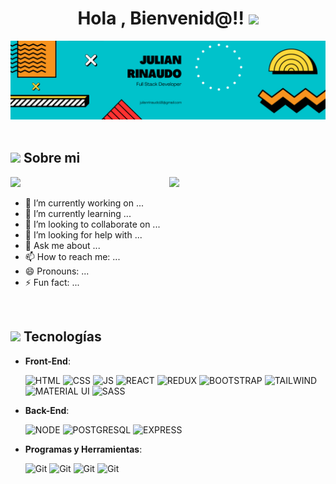 <h1 align="center">Hola , Bienvenid@!! <img src="https://media.giphy.com/media/hvRJCLFzcasrR4ia7z/giphy.gif" width="35"></h1>
<div>
<img src="./banner/Black Technology LinkedIn Banner (1).png" alt="banner"/>
</div>

<br>
 
 ## <picture><img src ="https://github.com/7oSkaaa/7oSkaaa/blob/main/Images/about_me.gif?raw=true" width = 50px></picture>  Sobre mi 


 

<picture> <img align="right" src="https://github.com/7oSkaaa/7oSkaaa/blob/main/Images/Right_Side.gif?raw=true" width = 250px></picture>
<p align="left">
  <img src="https://img.shields.io/badge/Focus-Front%20End%20Development-dodgerblue" />
</p>

- 🔭 I’m currently working on ...
- 🌱 I’m currently learning ...
- 👯 I’m looking to collaborate on ...
- 🤔 I’m looking for help with ...
- 💬 Ask me about ...
- 📫 How to reach me: ...
- 😄 Pronouns: ...
- ⚡ Fun fact: ...


<br>


## <img src="https://media2.giphy.com/media/QssGEmpkyEOhBCb7e1/giphy.gif?cid=ecf05e47a0n3gi1bfqntqmob8g9aid1oyj2wr3ds3mg700bl&rid=giphy.gif" width ="25"><b> Tecnologías</b>

<p align="center">
  
- **Front-End**:

   <img src="https://user-images.githubusercontent.com/64439609/212556407-f122dc0e-901c-4df7-960f-29a3b52c5349.png" width="40" height="40" alt="HTML" />
   <img src="https://user-images.githubusercontent.com/64439609/212556203-47a51702-fec1-4275-bafb-6afdea15b092.png" width="40" height="40" alt="CSS" />
   <img src="https://user-images.githubusercontent.com/64439609/212556085-e6f8391a-6f25-43d5-8bfe-818167047cfb.png" width="40" height="40" alt="JS"/>
   <img src="https://upload.wikimedia.org/wikipedia/commons/thumb/a/a7/React-icon.svg/2300px-React-icon.svg.png" width="40" height="35" alt="REACT"/>
   <img src="https://cdn.worldvectorlogo.com/logos/redux.svg" width="40" height="35" alt="REDUX"/>
    <img src="https://v5.getbootstrap.com/docs/5.0/assets/brand/bootstrap-logo-shadow.png" width="40" height="35" alt="BOOTSTRAP"/>
     <img src="https://upload.wikimedia.org/wikipedia/commons/thumb/d/d5/Tailwind_CSS_Logo.svg/2048px-Tailwind_CSS_Logo.svg.png" width="40" height="35" alt="TAILWIND"/>
      <img src="https://v4.material-ui.com/static/logo.png" width="40" height="35" alt="MATERIAL UI"/>
      <img src="https://upload.wikimedia.org/wikipedia/commons/thumb/9/96/Sass_Logo_Color.svg/1280px-Sass_Logo_Color.svg.png" width="40" height="35" alt="SASS"/>
  



- **Back-End**:

    <img src="https://cdn.iconscout.com/icon/free/png-256/node-js-1174925.png" width="40" height="40" alt="NODE"/>
    <img src="https://cdn.iconscout.com/icon/free/png-256/postgresql-9-1175120.png" width="40" height="40" alt="POSTGRESQL"/>
    <img src="https://www.vectorlogo.zone/logos/expressjs/expressjs-ar21.png"  height="40" alt="EXPRESS"/>


- **Programas y Herramientas**:

    <img src="https://user-images.githubusercontent.com/64439609/212556685-de9a7c04-31b0-43b6-af39-7c82ac13b321.png" width="40" height="40" alt="Git"/>
    <img src="https://user-images.githubusercontent.com/64439609/212556741-81407849-82c8-4926-854f-820e8a644375.png" width="40" height="40" alt="Git"/>
    <img src="https://user-images.githubusercontent.com/64439609/212556816-5f39489d-6cee-4f1c-997f-4d30a391287c.png" width="40" height="40" alt="Git"/>
    <img src="https://user-images.githubusercontent.com/64439609/212556802-77a65ec1-aa71-4272-b603-1a57d1914678.png" width="40" height="40" alt="Git"/>

